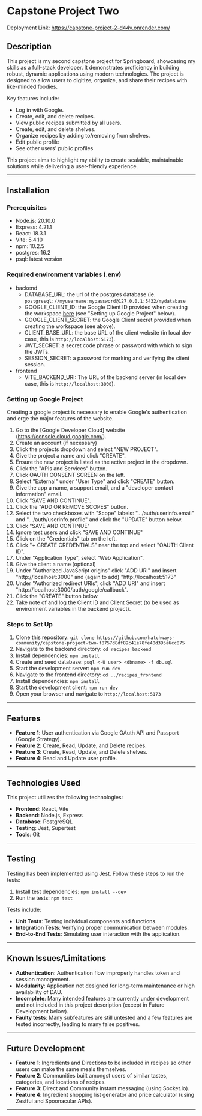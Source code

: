 # Capstone Project Two

Deployment Link: https://capstone-project-2-d44v.onrender.com/

## **Description**
This project is my second capstone project for Springboard, showcasing my skills as a full-stack developer. It demonstrates proficiency in building robust, dynamic applications using modern technologies. The project is designed to allow users to digitize, organize, and share their recipes with like-minded foodies.

Key features include:
- Log in with Google.
- Create, edit, and delete recipes. 
- View public recipes submitted by all users.
- Create, edit, and delete shelves.
- Organize recipes by adding to/removing from shelves.
- Edit public profile
- See other users' public profiles

This project aims to highlight my ability to create scalable, maintainable solutions while delivering a user-friendly experience.

---

## **Installation**

### Prerequisites
- Node.js: 20.10.0
- Express: 4.21.1
- React: 18.3.1
- Vite: 5.4.10
- npm: 10.2.5
- postgres: 16.2
- psql: latest version

### Required environment variables (.env)
- backend
  - DATABASE_URL: the url of the postgres database (ie. `postgresql://myusername:mypassword@127.0.0.1:5432/mydatabase`
  - GOOGLE_CLIENT_ID: the Google Client ID provided when creating the workspace [here](https://console.cloud.google.com/) (see "Setting up Google Project" below).
  - GOOGLE_CLIENT_SECRET: the Google Client secret provided when creating the workspace (see above).
  - CLIENT_BASE_URL: the base URL of the client website (in local dev case, this is `http://localhost:5173`).
  - JWT_SECRET: a secret code phrase or password with which to sign the JWTs.
  - SESSION_SECRET: a password for marking and verifying the client session.
- frontend
  - VITE_BACKEND_URI: The URL of the backend server (in local dev case, this is `http://localhost:3000`).

### Setting up Google Project
Creating a google project is necessary to enable Google's authentication and erge the major features of the website.
1. Go to the [Google Developer Cloud] website (https://console.cloud.google.com/).
2. Create an account (if necessary)
3. Click the projects dropdown and select "NEW PROJECT".
4. Give the project a name and click "CREATE".
5. Ensure the new project is listed as the active project in the dropdown.
6. Click the "APIs and Services" button.
7. Click OAUTH CONSENT SCREEN on the left.
8. Select "External" under "User Type" and click "CREATE" button.
9. Give the app a name, a support email, and a "developer contact information" email.
10. Click "SAVE AND CONTINUE".
11. Click the "ADD OR REMOVE SCOPES" button.
12. Select the two checkboxes with "Scope" labels: ".../auth/userinfo.email" and ".../auth/userinfo.profile" and click the "UPDATE" button below.
13. Click "SAVE AND CONTINUE"
14. Ignore test users and click "SAVE AND CONTINUE"
15. Click on the "Credentials" tab on the left.
16. Click "+ CREATE CREDENTIALS" near the top and select "OAUTH Client ID".
17. Under "Application Type", select "Web Application".
18. Give the client a name (optional)
19. Under "Authorized JavaScript origins" click "ADD URI" and insert "http://localhost:3000" and (again to add) "http://localhost:5173"
20. Under "Authorized redirect URIs", click "ADD URI" and insert "http://localhost:3000/auth/google/callback".
21. Click the "CREATE" button below.
22. Take note of and log the Client ID and Client Secret (to be used as environment variables in the backend project). 
 
### Steps to Set Up
1. Clone this repository: `git clone https://github.com/hatchways-community/capstone-project-two-f8757d8df89c41e78fe40d395a6cc875`
2. Navigate to the backend directory: `cd recipes_backend`
3. Install dependencies: `npm install`
4. Create and seed database: `psql <-U user> <dbname> -f db.sql`
5. Start the development server: `npm run dev`
6. Navigate to the frontend directory: `cd ../recipes_frontend`
7. Install dependencies: `npm install`
8. Start the development client: `npm run dev`
9. Open your browser and navigate to `http://localhost:5173`

---

## **Features**
- **Feature 1**: User authentication via Google OAuth API and Passport (Google Strategy).
- **Feature 2**: Create, Read, Update, and Delete recipes.
- **Feature 3**: Create, Read, Update, and Delete shelves.
- **Feature 4**: Read and Update user profile.

---

## **Technologies Used**
This project utilizes the following technologies:
- **Frontend**: React, Vite
- **Backend**: Node.js, Express
- **Database**: PostgreSQL
- **Testing**: Jest, Supertest
- **Tools**: Git

---

## **Testing**
Testing has been implemented using Jest. Follow these steps to run the tests:

1. Install test dependencies: `npm install --dev`
2. Run the tests: `npm test`

Tests include:
- **Unit Tests**: Testing individual components and functions.
- **Integration Tests**: Verifying proper communication between modules.
- **End-to-End Tests**: Simulating user interaction with the application.

---

## **Known Issues/Limitations**
- **Authentication**: Authentication flow improperly handles token and session management.
- **Modularity**: Application not designed for long-term maintenance or high availability of DAU.
- **Incomplete**: Many intended features are currently under development and not included in this project description (except in Future Development below).
- **Faulty tests**: Many subfeatures are still untested and a few features are tested incorrectly, leading to many false positives.

---

## **Future Development**
- **Feature 1**: Ingredients and Directions to be included in recipes so other users can make the same meals themselves.
- **Feature 2**: Communities built amongst users of similar tastes, categories, and locations of recipes.
- **Feature 3**: Direct and Community instant messaging (using Socket.io).
- **Feature 4**: Ingredient shopping list generator and price calculator (using Zestful and Spoonacular APIs).

---
